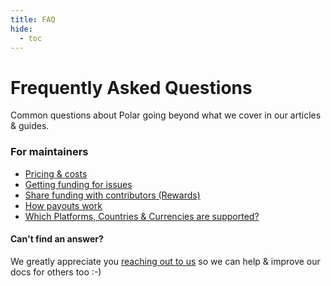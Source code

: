 ```yaml
---
title: FAQ
hide:
  - toc
---
```


# Frequently Asked Questions

Common questions about Polar going beyond what we cover in our articles & guides.


### For maintainers

- [Pricing & costs](maintainers.md#pricing)
- [Getting funding for issues](maintainers.md#issue-funding)
- [Share funding with contributors (Rewards)](maintainers.md#reward-contributors)
- [How payouts work](maintainers.md#payouts)
- [Which Platforms, Countries &
  Currencies are supported?](maintainers.md#supported-platforms-countries-currencies)


#### Can't find an answer?

We greatly appreciate you [reaching out to us](../support.md) so we can help &
improve our docs for others too :-)
